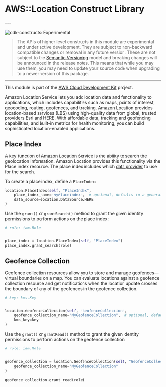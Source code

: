 # AWS::Location Construct Library

<!--BEGIN STABILITY BANNER-->---


![cdk-constructs: Experimental](https://img.shields.io/badge/cdk--constructs-experimental-important.svg?style=for-the-badge)

> The APIs of higher level constructs in this module are experimental and under active development.
> They are subject to non-backward compatible changes or removal in any future version. These are
> not subject to the [Semantic Versioning](https://semver.org/) model and breaking changes will be
> announced in the release notes. This means that while you may use them, you may need to update
> your source code when upgrading to a newer version of this package.

---
<!--END STABILITY BANNER-->

This module is part of the [AWS Cloud Development Kit](https://github.com/aws/aws-cdk) project.

Amazon Location Service lets you add location data and functionality to applications, which
includes capabilities such as maps, points of interest, geocoding, routing, geofences, and
tracking. Amazon Location provides location-based services (LBS) using high-quality data from
global, trusted providers Esri and HERE. With affordable data, tracking and geofencing
capabilities, and built-in metrics for health monitoring, you can build sophisticated
location-enabled applications.

## Place Index

A key function of Amazon Location Service is the ability to search the geolocation information.
Amazon Location provides this functionality via the Place index resource. The place index includes
which [data provider](https://docs.aws.amazon.com/location/latest/developerguide/what-is-data-provider.html)
to use for the search.

To create a place index, define a `PlaceIndex`:

```python
location.PlaceIndex(self, "PlaceIndex",
    place_index_name="MyPlaceIndex",  # optional, defaults to a generated name
    data_source=location.DataSource.HERE
)
```

Use the `grant()` or `grantSearch()` method to grant the given identity permissions to perform actions
on the place index:

```python
# role: iam.Role


place_index = location.PlaceIndex(self, "PlaceIndex")
place_index.grant_search(role)
```

## Geofence Collection

Geofence collection resources allow you to store and manage geofences—virtual boundaries on a map.
You can evaluate locations against a geofence collection resource and get notifications when the location
update crosses the boundary of any of the geofences in the geofence collection.

```python
# key: kms.Key


location.GeofenceCollection(self, "GeofenceCollection",
    geofence_collection_name="MyGeofenceCollection",  # optional, defaults to a generated name
    kms_key=key
)
```

Use the `grant()` or `grantRead()` method to grant the given identity permissions to perform actions
on the geofence collection:

```python
# role: iam.Role


geofence_collection = location.GeofenceCollection(self, "GeofenceCollection",
    geofence_collection_name="MyGeofenceCollection"
)

geofence_collection.grant_read(role)
```
